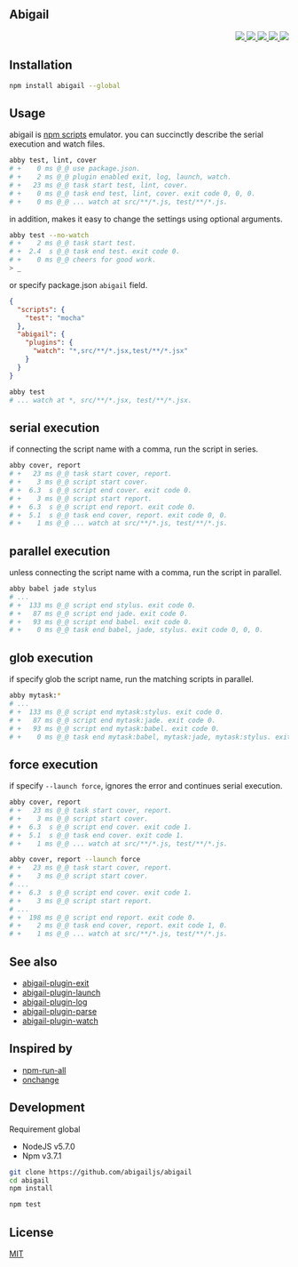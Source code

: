 Abigail
---

<p align="right">
  <a href="https://npmjs.org/package/abigail">
    <img src="https://img.shields.io/npm/v/abigail.svg?style=flat-square">
  </a>
  <a href="https://travis-ci.org/abigailjs/abigail">
    <img src="http://img.shields.io/travis/abigailjs/abigail.svg?style=flat-square">
  </a>
  <a href="https://codeclimate.com/github/abigailjs/abigail/coverage">
    <img src="https://img.shields.io/codeclimate/github/abigailjs/abigail.svg?style=flat-square">
  </a>
  <a href="https://codeclimate.com/github/abigailjs/abigail">
    <img src="https://img.shields.io/codeclimate/coverage/github/abigailjs/abigail.svg?style=flat-square">
  </a>
  <a href="https://gemnasium.com/abigailjs/abigail">
    <img src="https://img.shields.io/gemnasium/abigailjs/abigail.svg?style=flat-square">
  </a>
</p>

Installation
---
```bash
npm install abigail --global
```

Usage
---

abigail is [npm scripts](https://docs.npmjs.com/misc/scripts) emulator.
you can succinctly describe the serial execution and watch files.

```bash
abby test, lint, cover
# +    0 ms @_@ use package.json.
# +    2 ms @_@ plugin enabled exit, log, launch, watch.
# +   23 ms @_@ task start test, lint, cover.
# +    0 ms @_@ task end test, lint, cover. exit code 0, 0, 0.
# +    0 ms @_@ ... watch at src/**/*.js, test/**/*.js.
```

in addition, makes it easy to change the settings using optional arguments.

```bash
abby test --no-watch
# +    2 ms @_@ task start test.
# +  2.4  s @_@ task end test. exit code 0.
# +    0 ms @_@ cheers for good work.
> _
```

or specify package.json `abigail` field.

```json
{
  "scripts": {
    "test": "mocha"
  },
  "abigail": {
    "plugins": {
      "watch": "*,src/**/*.jsx,test/**/*.jsx"
    }
  }
}
```

```bash
abby test
# ... watch at *, src/**/*.jsx, test/**/*.jsx.
```

serial execution
---
if connecting the script name with a comma, run the script in series.

```bash
abby cover, report
# +   23 ms @_@ task start cover, report.
# +    3 ms @_@ script start cover.
# +  6.3  s @_@ script end cover. exit code 0.
# +    3 ms @_@ script start report.
# +  6.3  s @_@ script end report. exit code 0.
# +  5.1  s @_@ task end cover, report. exit code 0, 0.
# +    1 ms @_@ ... watch at src/**/*.js, test/**/*.js.
```

parallel execution
---
unless connecting the script name with a comma, run the script in parallel.

```bash
abby babel jade stylus
# ...
# +  133 ms @_@ script end stylus. exit code 0.
# +   87 ms @_@ script end jade. exit code 0.
# +   93 ms @_@ script end babel. exit code 0.
# +    0 ms @_@ task end babel, jade, stylus. exit code 0, 0, 0.
```

glob execution
---
if specify glob the script name, run the matching scripts in parallel.

```bash
abby mytask:*
# ...
# +  133 ms @_@ script end mytask:stylus. exit code 0.
# +   87 ms @_@ script end mytask:jade. exit code 0.
# +   93 ms @_@ script end mytask:babel. exit code 0.
# +    0 ms @_@ task end mytask:babel, mytask:jade, mytask:stylus. exit code 0, 0, 0.
```

force execution
---
if specify `--launch force`, ignores the error and continues serial execution.

```bash
abby cover, report
# +   23 ms @_@ task start cover, report.
# +    3 ms @_@ script start cover.
# +  6.3  s @_@ script end cover. exit code 1.
# +  5.1  s @_@ task end cover. exit code 1.
# +    1 ms @_@ ... watch at src/**/*.js, test/**/*.js.

abby cover, report --launch force
# +   23 ms @_@ task start cover, report.
# +    3 ms @_@ script start cover.
# ...
# +  6.3  s @_@ script end cover. exit code 1.
# +    3 ms @_@ script start report.
# ...
# +  198 ms @_@ script end report. exit code 0.
# +    2 ms @_@ task end cover, report. exit code 1, 0.
# +    1 ms @_@ ... watch at src/**/*.js, test/**/*.js.
```

See also
---
* [abigail-plugin-exit](https://github.com/abigailjs/abigail-plugin-exit#usage)
* [abigail-plugin-launch](https://github.com/abigailjs/abigail-plugin-launch#usage)
* [abigail-plugin-log](https://github.com/abigailjs/abigail-plugin-log#usage)
* [abigail-plugin-parse](https://github.com/abigailjs/abigail-plugin-parse#usage)
* [abigail-plugin-watch](https://github.com/abigailjs/abigail-plugin-watch#usage)

Inspired by
---
* [npm-run-all](https://github.com/mysticatea/npm-run-all)
* [onchange](https://github.com/Qard/onchange)

Development
---
Requirement global
* NodeJS v5.7.0
* Npm v3.7.1

```bash
git clone https://github.com/abigailjs/abigail
cd abigail
npm install

npm test
```

License
---
[MIT](http://59naga.mit-license.org/)
